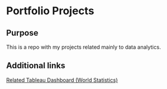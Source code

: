 # Portfolio Projects

## Purpose

This is a repo with my projects related mainly to data analytics.

## Additional links

[Related Tableau Dashboard (World Statistics)](https://public.tableau.com/views/PortfolioWorldStatisticsDashboard/Dashboard1?:language=en-US&:display_count=n&:origin=viz_share_link)
